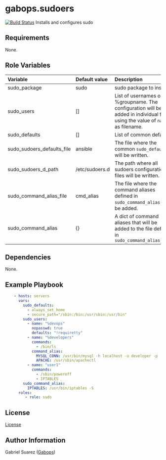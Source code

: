 gabops.sudoers
==============
[![Build Status](https://travis-ci.org/gabops/ansible-role-sudo.svg?branch=master)](https://travis-ci.org/gabops/ansible-role-sudo)
Installs and configures sudo

Requirements
------------

None.

Role Variables
--------------

| Variable | Default value | Description |
| :--- | :--- | :--- |
| sudo_package | sudo | sudo package to install. |
| sudo_users | [] | List of usernames or %groupname. The configuration will be added in individual files using the value of `name` as filename. |
| sudo_defaults | [] | List of common defaults. |
| sudo_sudoers_defaults_file | ansible | The file where the common `sudo_defaults` will be written. |
| sudo_sudoers_d_path | /etc/sudoers.d | The path where all sudoers configuration files will be written. |
| sudo_command_alias_file | cmd_alias | The file where the command aliases defined in `sudo_command_alias` will be added. |
| sudo_command_alias | {} | A dict of command aliases that will be added to the file defined in `sudo_command_alias_file` |

Dependencies
------------

None.

Example Playbook
----------------

```yaml
    - hosts: servers
      vars:
        sudo_defaults:
          - always_set_home
          - secure_path="/sbin:/bin:/usr/sbin:/usr/bin"
        sudo_users:
          - name: "%devops"
            nopasswd: true
            defaults: "!requiretty"
          - name: "%developers"
            commands:
              - /bin/ls
            command_alias:
              MYSQL_CONN: /usr/bin/mysql -h localhost -u developer -p
              APACHE: /usr/sbin/apachectl
          - name: "user1"
            commands:
              - /sbin/poweroff
              - IPTABLES
        sudo_command_alias:
          IPTABLES: /usr/bin/iptables -S
      roles:
         - role: sudo

```

License
-------

[License](./LICENSE)

Author Information
------------------

Gabriel Suarez ([Gabops](https://github.com/gabops))
